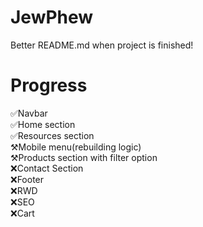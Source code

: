 # JewPhew
Better README.md when project is finished!

# Progress
✅Navbar
<br>
✅Home section
<br>
✅Resources section
<br>
⚒️Mobile menu(rebuilding logic)
<br>
⚒️Products section with filter option
<br>
❌Contact Section
<br>
❌Footer
<br>
❌RWD
<br>
❌SEO
<br>
❌Cart